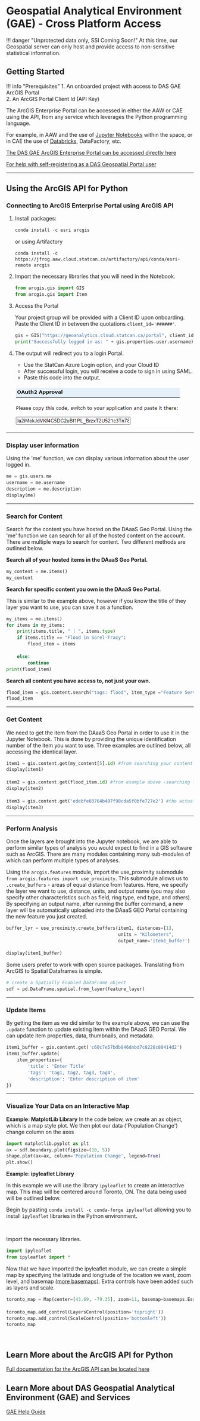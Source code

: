 # Geospatial Analytical Environment (GAE) - Cross Platform Access

<!-- prettier-ignore -->
!!! danger "Unprotected data only, SSI Coming Soon!"
    At this time, our Geospatial server can only host and provide access to non-sensitive statistical information.  

## Getting Started

<!-- prettier-ignore -->
!!! info "Prerequisites"
    1. An onboarded project with access to DAS GAE ArcGIS Portal 	
    2. An ArcGIS Portal Client Id (API Key)

The ArcGIS Enterprise Portal can be accessed in either the AAW or CAE using the API, from any service which leverages the Python programming language. 

For example, in AAW and the use of [Jupyter Notebooks](https://statcan.github.io/aaw/en/1-Experiments/Jupyter/) within the space, or in CAE the use of [Databricks](https://statcan.github.io/cae-eac/en/DataBricks/), DataFactory, etc.

[The DAS GAE ArcGIS Enterprise Portal can be accessed directly here](https://geoanalytics.cloud.statcan.ca/portal)

[For help with self-registering as a DAS Geospatial Portal user](https://statcan.github.io/daaas-dads-geo/english/portal/)

<hr>

## Using the ArcGIS API for Python

### Connecting to ArcGIS Enterprise Portal using ArcGIS API

1. Install packages:

	```python
	conda install -c esri arcgis
	```

	or using Artifactory

	```python3333
	conda install -c https://jfrog.aaw.cloud.statcan.ca/artifactory/api/conda/esri-remote arcgis
	```

2. Import the necessary libraries that you will need in the Notebook.

	```python
	from arcgis.gis import GIS
	from arcgis.gis import Item
	```
	
3. Access the Portal

	Your project group will be provided with a Client ID upon onboarding. Paste the Client ID in between the quotations `client_id='######'`. 
	
	```python
	gis = GIS("https://geoanalytics.cloud.statcan.ca/portal", client_id=' ')
	print("Successfully logged in as: " + gis.properties.user.username)
	```

4. The output will redirect you to a login Portal.

	- Use the StatCan Azure Login option, and your Cloud ID 
	- After successful login, you will receive a code to sign in using SAML. 
	- Paste this code into the output. 

	![OAuth2 Approval](../images/OAuth2Key.png)

<hr>

### Display user information

Using the 'me' function, we can display various information about the user logged in.

```python
me = gis.users.me
username = me.username
description = me.description
display(me)
```

<hr>

### Search for Content

Search for the content you have hosted on the DAaaS Geo Portal. Using the 'me' function we can search for all of the hosted content on the account. There are multiple ways to search for content. Two different methods are outlined below.

**Search all of your hosted items in the DAaaS Geo Portal.**

```python
my_content = me.items()
my_content
```

**Search for specific content you own in the DAaaS Geo Portal.**

This is similar to the example above, however if you know the title of they layer you want to use, you can save it as a function.

```python
my_items = me.items()
for items in my_items:
    print(items.title, " | ", items.type)
    if items.title == "Flood in Sorel-Tracy":
        flood_item = items
        
    else:
        continue
print(flood_item)
```

**Search all content you have access to, not just your own.**

```python
flood_item = gis.content.search("tags: flood", item_type ="Feature Service")
flood_item
```

<hr>

### Get Content
We need to get the item from the DAaaS Geo Portal in order to use it in the Jupyter Notebook. This is done by providing the unique identification number of the item you want to use. Three examples are outlined below, all accessing the identical layer.

```python
item1 = gis.content.get(my_content[5].id) #from searching your content above
display(item1)

item2 = gis.content.get(flood_item.id) #from example above -searching for specific content
display(item2)

item3 = gis.content.get('edebfe03764b497f90cda5f0bfe727e2') #the actual content id number
display(item3)
```

<hr>

### Perform Analysis

Once the layers are brought into the Jupyter notebook, we are able to perform similar types of analysis you would expect to find in a GIS software such as ArcGIS. There are many modules containing many sub-modules of which can perform multiple types of analyses.
<br/>

Using the `arcgis.features` module, import the use_proximity submodule `from arcgis.features import use_proximity`. This submodule allows us to `.create_buffers` - areas of equal distance from features. Here, we specify the layer we want to use, distance, units, and output name (you may also specify other characteristics such as field, ring type, end type, and others). By specifying an output name, after running the buffer command, a new layer will be automatically uploaded into the DAaaS GEO Portal containing the new feature you just created.
<br/>

```python
buffer_lyr = use_proximity.create_buffers(item1, distances=[1], 
                                          units = "Kilometers", 
                                          output_name='item1_buffer')

display(item1_buffer)
```

Some users prefer to work with open source packages.  Translating from ArcGIS to Spatial Dataframes is simple.

```python
# create a Spatially Enabled DataFrame object
sdf = pd.DataFrame.spatial.from_layer(feature_layer)
```

<hr>

### Update Items

By getting the item as we did similar to the example above, we can use the `.update` function to update existing item within the DAaaS GEO Portal. We can update item properties, data, thumbnails, and metadata.

```python
item1_buffer = gis.content.get('c60c7e57bdb846dnbd7c8226c80414d2')
item1_buffer.update(
    item_properties={
        'title': 'Enter Title'
        'tags': 'tag1, tag2, tag3, tag4',
        'description': 'Enter description of item'
})
```

<hr>

### Visualize Your Data on an Interactive Map

**Example: MatplotLib Library**
In the code below, we create an ax object, which is a map style plot. We then plot our data ('Population Change') change column on the axes
```python
import matplotlib.pyplot as plt
ax = sdf.boundary.plot(figsize=(10, 5))
shape.plot(ax=ax, column='Population Change', legend=True)
plt.show()
```

**Example: ipyleaflet Library**

In this example we will use the library `ipyleaflet` to create an interactive map. This map will be centered around Toronto, ON. The data being used will be outlined below.

Begin by pasting `conda install -c conda-forge ipyleaflet` allowing you to install `ipyleaflet` libraries in the Python environment.

<br/>

Import the necessary libraries.

```python
import ipyleaflet 
from ipyleaflet import *
```

Now that we have imported the ipyleaflet module, we can create a simple map by specifying the latitude and longitude of the location we want, zoom level, and basemap [(more basemaps)](https://ipyleaflet.readthedocs.io/en/latest/map_and_basemaps/basemaps.html). Extra controls have been added such as layers and scale.

```python
toronto_map = Map(center=[43.69, -79.35], zoom=11, basemap=basemaps.Esri.WorldStreetMap)

toronto_map.add_control(LayersControl(position='topright'))
toronto_map.add_control(ScaleControl(position='bottomleft'))
toronto_map
```
<br/>

## Learn More about the ArcGIS API for Python

[Full documentation for the ArcGIS API can be located here](https://developers.arcgis.com/python/)

## Learn More about DAS Geospatial Analytical Environment (GAE) and Services

[GAE Help Guide](https://statcan.github.io/daaas-dads-geo/)
